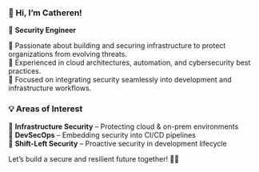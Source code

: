 ### 👋 Hi, I’m Catheren!  
🚀 **Security Engineer**  

🔹 Passionate about building and securing infrastructure to protect organizations from evolving threats.  
🔹 Experienced in cloud architectures, automation, and cybersecurity best practices.  
🔹 Focused on integrating security seamlessly into development and infrastructure workflows.  


### 💡 Areas of Interest  
🔸 **Infrastructure Security** – Protecting cloud & on-prem environments  
🔸 **DevSecOps** – Embedding security into CI/CD pipelines  
🔸 **Shift-Left Security** – Proactive security in development lifecycle 

Let’s build a secure and resilient future together! 🔐✨  
